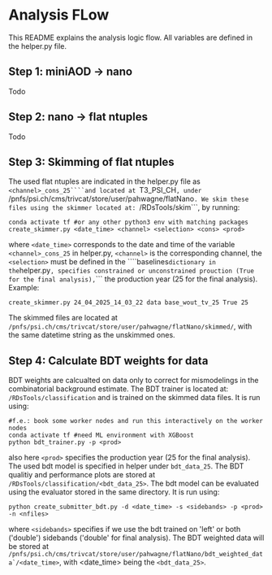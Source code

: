# Analysis FLow

This README explains the analysis logic flow. All variables are defined in the helper.py file.

## Step 1: miniAOD -> nano
Todo
## Step 2: nano -> flat ntuples
Todo
## Step 3: Skimming of flat ntuples
The used flat ntuples are indicated in the helper.py file as ```<channel>_cons_25````and located at ```T3_PSI_CH```, under ```/pnfs/psi.ch/cms/trivcat/store/user/pahwagne/flatNano```.
We skim these files using the skimmer located at: ```/RDsTools/skim```, by running:

```
conda activate tf #or any other python3 env with matching packages
create_skimmer.py <date_time> <channel> <selection> <cons> <prod>
```

where ```<date_time>``` corresponds to the date and time of the variable ```<channel>_cons_25``` in helper.py, ```<channel>``` is the corresponding channel, the ```<selection>``` must be defined in the ````baselines``` dictionary in the ```helper.py```, ```<cons>``` specifies constrained or unconstrained prouction (True for the final analysis), ```<prod>``` the production year (25 for the final analysis). Example:

```
create_skimmer.py 24_04_2025_14_03_22 data base_wout_tv_25 True 25
```
The skimmed files are located at ```/pnfs/psi.ch/cms/trivcat/store/user/pahwagne/flatNano/skimmed/```, with the same datetime string as the unskimmed ones.

## Step 4: Calculate BDT weights for data

BDT weights are calcualted on data only to correct for mismodelings in the combinatorial background estimate. The BDT trainer is located at:
```/RDsTools/classification``` and is trained on the skimmed data files. It is run using:

```
#f.e.: book some worker nodes and run this interactively on the worker nodes
conda activate tf #need ML environment with XGBoost
python bdt_trainer.py -p <prod>
```

also here ```<prod>``` specifies the production year (25 for the final analysis). The used bdt model is specified in helper under ```bdt_data_25```. The BDT qualitiy and performance plots are stored at ```/RDsTools/classification/<bdt_data_25>```.
The bdt model can be evaluated using the evaluator stored in the same directory. It is run using:

```
python create_submitter_bdt.py -d <date_time> -s <sidebands> -p <prod> -n <nfiles> 

```

where ```<sidebands>``` specifies if we use the bdt trained on 'left' or both ('double') sidebands ('double' for final analysis). The BDT weighted data will be stored at ```/pnfs/psi.ch/cms/trivcat/store/user/pahwagne/flatNano/bdt_weighted_data`/<date_time>```, with <date_time> being the ```<bdt_data_25>```.
